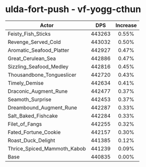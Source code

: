 # ulda-fort-push - vf-yogg-cthun
| Actor | DPS | Increase |
|---|:---:|:---:|
|Feisty_Fish_Sticks|443263|0.55%|
|Revenge_Served_Cold|443032|0.50%|
|Aromatic_Seafood_Platter|442927|0.47%|
|Great_Cerulean_Sea|442886|0.47%|
|Sizzling_Seafood_Medley|442816|0.45%|
|Thousandbone_Tongueslicer|442720|0.43%|
|Timely_Demise|442634|0.41%|
|Draconic_Augment_Rune|442477|0.37%|
|Seamoth_Surprise|442453|0.37%|
|Dreambound_Augment_Rune|442287|0.33%|
|Salt_Baked_Fishcake|442284|0.33%|
|Filet_of_Fangs|442255|0.32%|
|Fated_Fortune_Cookie|442157|0.30%|
|Roast_Duck_Delight|441385|0.12%|
|Thrice_Spiced_Mammoth_Kabob|441239|0.09%|
|Base|440835|0.00%|
